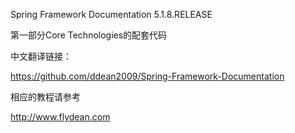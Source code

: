 
Spring Framework Documentation 5.1.8.RELEASE

第一部分Core Technologies的配套代码

中文翻译链接：

https://github.com/ddean2009/Spring-Framework-Documentation

相应的教程请参考

http://www.flydean.com